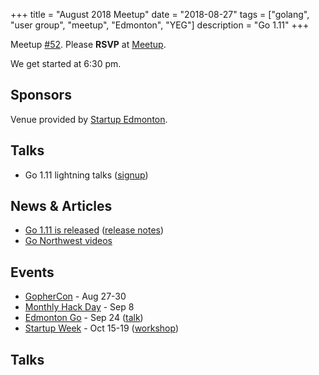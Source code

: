 +++
title = "August 2018 Meetup"
date = "2018-08-27"
tags = ["golang", "user group", "meetup", "Edmonton", "YEG"]
description = "Go 1.11"
+++

Meetup [#52](https://github.com/edmontongo/presentations/issues/85). Please **RSVP** at [Meetup](https://www.meetup.com/startupedmonton/events/bclwwpyxlbkc/).

We get started at 6:30 pm.

## Sponsors

Venue provided by [Startup Edmonton](https://www.startupedmonton.com/).

## Talks

* Go 1.11 lightning talks ([signup](https://github.com/edmontongo/presentations/issues/85))

## News & Articles

* [Go 1.11 is released](https://blog.golang.org/go1.11) ([release notes](https://golang.org/doc/go1.11))
* [Go Northwest videos](https://www.youtube.com/channel/UCq9zCm9qiQ6glsz8B3kwsxw/videos)

## Events

* [GopherCon](https://www.gophercon.com/) - Aug 27-30
* [Monthly Hack Day](https://www.meetup.com/startupedmonton/events/251843374/) - Sep 8
* [Edmonton Go](https://www.meetup.com/startupedmonton/events/bclwwpyxmbgc/) - Sep 24 ([talk](https://github.com/edmontongo/presentations/issues/87))
* [Startup Week](https://www.edmontonstartupweek.com/) - Oct 15-19 ([workshop](https://github.com/edmontongo/presentations/issues/86))

## Talks





